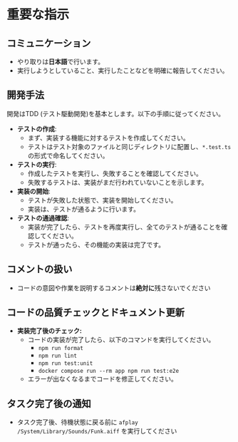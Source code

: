 # 重要な指示

## コミュニケーション
- やり取りは**日本語**で行います。
- 実行しようとしていること、実行したことなどを明確に報告してください。

## 開発手法
開発はTDD (テスト駆動開発)を基本とします。以下の手順に従ってください。

- **テストの作成**:
    - まず、実装する機能に対するテストを作成してください。
    - テストはテスト対象のファイルと同じディレクトリに配置し、`*.test.ts`の形式で命名してください。
- **テストの実行**:
    - 作成したテストを実行し、失敗することを確認してください。
    - 失敗するテストは、実装がまだ行われていないことを示します。
- **実装の開始**:
    - テストが失敗した状態で、実装を開始してください。
    - 実装は、テストが通るように行います。
- **テストの通過確認**:
    - 実装が完了したら、テストを再度実行し、全てのテストが通ることを確認してください。
    - テストが通ったら、その機能の実装は完了です。

## コメントの扱い
- コードの意図や作業を説明するコメントは**絶対に**残さないでください

## コードの品質チェックとドキュメント更新
- **実装完了後のチェック:**
    - コードの実装が完了したら、以下のコマンドを実行してください。
        - `npm run format`
        - `npm run lint`
        - `npm run test:unit`
        - `docker compose run --rm app npm run test:e2e`
    - エラーが出なくなるまでコードを修正してください。

## タスク完了後の通知
- タスク完了後、待機状態に戻る前に `afplay /System/Library/Sounds/Funk.aiff` を実行してください
